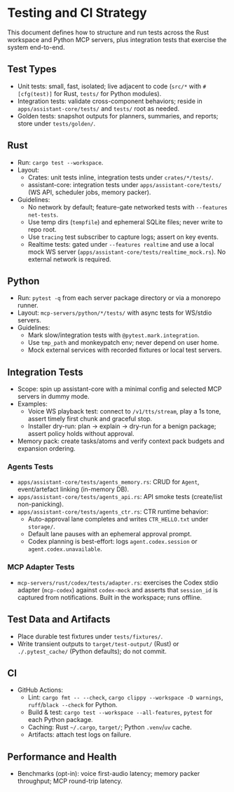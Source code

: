 # Testing and CI Strategy

This document defines how to structure and run tests across the Rust workspace and Python MCP servers, plus integration tests that exercise the system end-to-end.

## Test Types

- Unit tests: small, fast, isolated; live adjacent to code (`src/*` with `#[cfg(test)]` for Rust, `tests/` for Python modules).
- Integration tests: validate cross-component behaviors; reside in `apps/assistant-core/tests/` and `tests/` root as needed.
- Golden tests: snapshot outputs for planners, summaries, and reports; store under `tests/golden/`.

## Rust

- Run: `cargo test --workspace`.
- Layout:
  - Crates: unit tests inline, integration tests under `crates/*/tests/`.
  - assistant-core: integration tests under `apps/assistant-core/tests/` (WS API, scheduler jobs, memory packer).
- Guidelines:
  - No network by default; feature-gate networked tests with `--features net-tests`.
  - Use temp dirs (`tempfile`) and ephemeral SQLite files; never write to repo root.
  - Use `tracing` test subscriber to capture logs; assert on key events.
  - Realtime tests: gated under `--features realtime` and use a local mock WS server (`apps/assistant-core/tests/realtime_mock.rs`). No external network is required.

## Python

- Run: `pytest -q` from each server package directory or via a monorepo runner.
- Layout: `mcp-servers/python/*/tests/` with async tests for WS/stdio servers.
- Guidelines:
  - Mark slow/integration tests with `@pytest.mark.integration`.
  - Use `tmp_path` and monkeypatch env; never depend on user home.
  - Mock external services with recorded fixtures or local test servers.

## Integration Tests

- Scope: spin up assistant-core with a minimal config and selected MCP servers in dummy mode.
- Examples:
  - Voice WS playback test: connect to `/v1/tts/stream`, play a 1s tone, assert timely first chunk and graceful stop.
  - Installer dry-run: plan → explain → dry-run for a benign package; assert policy holds without approval.
- Memory pack: create tasks/atoms and verify context pack budgets and expansion ordering.

### Agents Tests

- `apps/assistant-core/tests/agents_memory.rs`: CRUD for `Agent`, event/artefact linking (in-memory DB).
- `apps/assistant-core/tests/agents_api.rs`: API smoke tests (create/list non-panicking).
- `apps/assistant-core/tests/agents_ctr.rs`: CTR runtime behavior:
  - Auto-approval lane completes and writes `CTR_HELLO.txt` under `storage/`.
  - Default lane pauses with an ephemeral approval prompt.
  - Codex planning is best-effort: logs `agent.codex.session` or `agent.codex.unavailable`.

### MCP Adapter Tests

- `mcp-servers/rust/codex/tests/adapter.rs`: exercises the Codex stdio adapter (`mcp-codex`) against `codex-mock` and asserts that `session_id` is captured from notifications. Built in the workspace; runs offline.

## Test Data and Artifacts

- Place durable test fixtures under `tests/fixtures/`.
- Write transient outputs to `target/test-output/` (Rust) or `./.pytest_cache/` (Python defaults); do not commit.

## CI

- GitHub Actions:
  - Lint: `cargo fmt -- --check`, `cargo clippy --workspace -D warnings`, `ruff`/`black --check` for Python.
  - Build & test: `cargo test --workspace --all-features`, `pytest` for each Python package.
  - Caching: Rust `~/.cargo`, `target/`; Python `.venv`/`uv` cache.
  - Artifacts: attach test logs on failure.

## Performance and Health

- Benchmarks (opt-in): voice first-audio latency; memory packer throughput; MCP round-trip latency.
